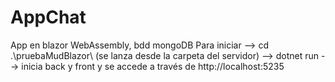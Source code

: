 # AppChat
App en blazor WebAssembly, bdd mongoDB
Para iniciar --> cd .\pruebaMudBlazor\ (se lanza desde la carpeta del servidor)
--> dotnet run --> inicia back y front y se accede a través de http://localhost:5235
